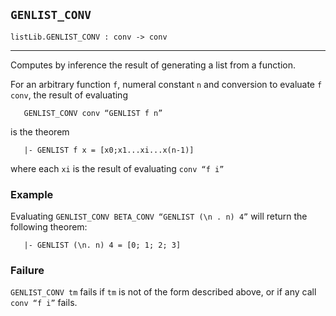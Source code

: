 ## `GENLIST_CONV`

``` hol4
listLib.GENLIST_CONV : conv -> conv
```

------------------------------------------------------------------------

Computes by inference the result of generating a list from a function.

For an arbitrary function `f`, numeral constant `n` and conversion to
evaluate `f` `conv`, the result of evaluating

``` hol4
   GENLIST_CONV conv “GENLIST f n”
```

is the theorem

``` hol4
   |- GENLIST f x = [x0;x1...xi...x(n-1)]
```

where each `xi` is the result of evaluating `conv “f i”`

### Example

Evaluating `GENLIST_CONV BETA_CONV “GENLIST (\n . n) 4”` will return the
following theorem:

``` hol4
   |- GENLIST (\n. n) 4 = [0; 1; 2; 3]
```

### Failure

`GENLIST_CONV tm` fails if `tm` is not of the form described above, or
if any call `conv “f i”` fails.

